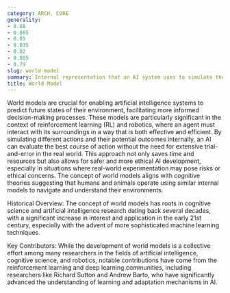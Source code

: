 ```yaml
---
category: ARCH, CORE
generality:
- 0.88
- 0.865
- 0.85
- 0.835
- 0.82
- 0.805
- 0.79
slug: world-model
summary: Internal representation that an AI system uses to simulate the environment it operates in, enabling prediction and decision-making based on those simulations.
title: World Model
---
```


World models are crucial for enabling artificial intelligence systems to predict future states of their environment, facilitating more informed decision-making processes. These models are particularly significant in the context of reinforcement learning (RL) and robotics, where an agent must interact with its surroundings in a way that is both effective and efficient. By simulating different actions and their potential outcomes internally, an AI can evaluate the best course of action without the need for extensive trial-and-error in the real world. This approach not only saves time and resources but also allows for safer and more ethical AI development, especially in situations where real-world experimentation may pose risks or ethical concerns. The concept of world models aligns with cognitive theories suggesting that humans and animals operate using similar internal models to navigate and understand their environments.

Historical Overview: The concept of world models has roots in cognitive science and artificial intelligence research dating back several decades, with a significant increase in interest and application in the early 21st century, especially with the advent of more sophisticated machine learning techniques.

Key Contributors: While the development of world models is a collective effort among many researchers in the fields of artificial intelligence, cognitive science, and robotics, notable contributions have come from the reinforcement learning and deep learning communities, including researchers like Richard Sutton and Andrew Barto, who have significantly advanced the understanding of learning and adaptation mechanisms in AI.